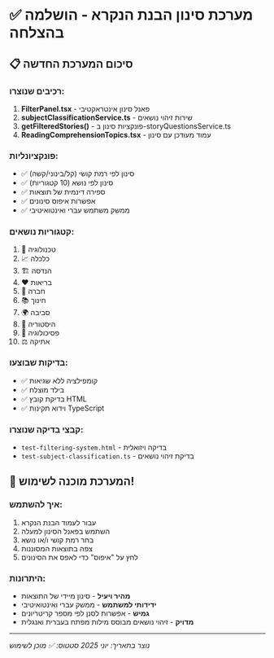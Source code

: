 # ✅ מערכת סינון הבנת הנקרא - הושלמה בהצלחה

## 📋 סיכום המערכת החדשה

### רכיבים שנוצרו:
1. **FilterPanel.tsx** - פאנל סינון אינטראקטיבי
2. **subjectClassificationService.ts** - שירות זיהוי נושאים
3. **getFilteredStories()** - פונקציות סינון ב-storyQuestionsService.ts
4. **ReadingComprehensionTopics.tsx** - עמוד מעודכן עם סינון

### פונקציונליות:
- ✅ סינון לפי רמת קושי (קל/בינוני/קשה)
- ✅ סינון לפי נושא (10 קטגוריות)
- ✅ ספירה דינמית של תוצאות
- ✅ אפשרות איפוס סינונים
- ✅ ממשק משתמש עברי ואינטואיטיבי

### קטגוריות נושאים:
1. 🔧 טכנולוגיה
2. 📈 כלכלה  
3. 🏗️ הנדסה
4. ❤️ בריאות
5. 👥 חברה
6. 📚 חינוך
7. 🌍 סביבה
8. 📜 היסטוריה
9. 🧠 פסיכולוגיה
10. ⚖️ אתיקה

### בדיקות שבוצעו:
- ✅ קומפילציה ללא שגיאות
- ✅ בילד מוצלח
- ✅ בדיקת קובץ HTML
- ✅ וידוא תקינות TypeScript

### קבצי בדיקה שנוצרו:
- `test-filtering-system.html` - בדיקה ויזואלית
- `test-subject-classification.ts` - בדיקת זיהוי נושאים

## 🎯 המערכת מוכנה לשימוש!

### איך להשתמש:
1. עבור לעמוד הבנת הנקרא
2. השתמש בפאנל הסינון למעלה
3. בחר רמת קושי ו/או נושא
4. צפה בתוצאות המסוננות
5. לחץ על "איפוס" כדי לאפס את הסינונים

### היתרונות:
- **מהיר ויעיל** - סינון מיידי של התוצאות
- **ידידותי למשתמש** - ממשק עברי ואינטואיטיבי  
- **גמיש** - אפשרות לסנן לפי מספר קריטריונים
- **מדויק** - זיהוי נושאים מבוסס מילות מפתח בעברית ואנגלית

---
*נוצר בתאריך: יוני 2025*
*סטטוס: ✅ מוכן לשימוש*
